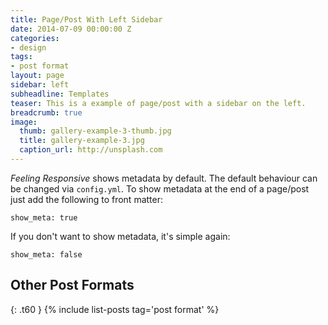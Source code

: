 ```yaml
---
title: Page/Post With Left Sidebar
date: 2014-07-09 00:00:00 Z
categories:
- design
tags:
- post format
layout: page
sidebar: left
subheadline: Templates
teaser: This is a example of page/post with a sidebar on the left.
breadcrumb: true
image:
  thumb: gallery-example-3-thumb.jpg
  title: gallery-example-3.jpg
  caption_url: http://unsplash.com
---
```


*Feeling Responsive* shows metadata by default. The default behaviour can be changed via `config.yml`. To show metadata at the end of a page/post just add the following to front matter:
<!--more-->

~~~
show_meta: true
~~~

If you don't want to show metadata, it's simple again:

~~~
show_meta: false
~~~


## Other Post Formats
{: .t60 }
{% include list-posts tag='post format' %}
